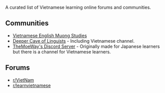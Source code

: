 A curated list of Vietnamese learning online forums and communities.

## Communities

- [Vietnamese English Muong Studies](https://discord.gg/FSntTjy)
- [Deeper Cave of Linguists](https://discord.com/invite/45wNWHSyf4) - Including Vietnamese channel.
- [TheMoeWay's Discord Server](https://discord.gg/nhqjydaR8j) - Originally made for Japanese learners but there is a channel for Vietnamese learners.

## Forums

- [r/VietNam](https://reddit.com/r/VietNam)
- [r/learnvietnamese](https://reddit.com/r/learnvietnamese)
